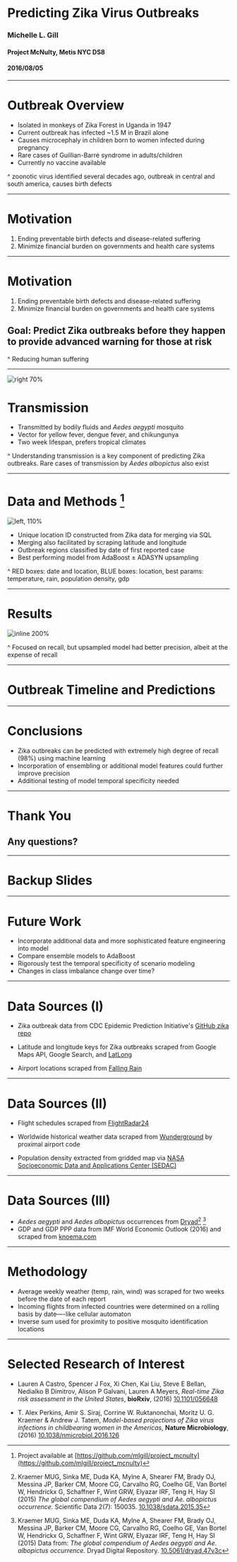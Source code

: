# Predicting Zika Virus Outbreaks
### Michelle L. Gill
#### Project McNulty, Metis NYC DS8
#### 2016/08/05  

---

# Outbreak Overview

* Isolated in monkeys of Zika Forest in Uganda in 1947
* Current outbreak has infected ~1.5 M in Brazil alone
* Causes microcephaly in children born to women infected during pregnancy
* Rare cases of Guillian-Barré syndrome in adults/children
* Currently no vaccine available

^ zoonotic virus identified several decades ago, outbreak in central and south america, causes birth defects

---

# Motivation

1. Ending preventable birth defects and disease-related suffering
2. Minimize financial burden on governments and health care systems


---

# Motivation

1. Ending preventable birth defects and disease-related suffering
2. Minimize financial burden on governments and health care systems

## **Goal: Predict Zika outbreaks before they happen to provide advanced warning for those at risk**

^ Reducing human suffering

---

![right 70%](aedes-aegypti.jpg)

# Transmission

* Transmitted by bodily fluids and *Aedes aegypti* mosquito
* Vector for yellow fever, dengue fever, and chikungunya
* Two week lifespan, prefers tropical climates

^ Understanding transmission is a key component of predicting Zika outbreaks. Rare cases of transmission by *Aedes albopictus* also exist

---

# Data and Methods [^1]

![left, 110%](data_sources.png)

* Unique location ID constructed from Zika data for merging via SQL
* Merging also facilitated by scraping latitude and longitude 
* Outbreak regions classified by date of first reported case
* Best performing model from AdaBoost ± ADASYN upsampling


[^1]: Project available at [https://github.com/mlgill/project_mcnulty](https://github.com/mlgill/project_mcnulty)

^ RED boxes: date and location, BLUE boxes: location, best params: temperature, rain, population density, gdp

---

# Results

![inline 200%](model_stats.png)

^ Focused on recall, but upsampled model had better precision, albeit at the expense of recall

---

# Outbreak Timeline and Predictions

---

# Conclusions

* Zika outbreaks can be predicted with extremely high degree of recall (98%) using machine learning
* Incorporation of ensembling or additional model features could further improve precision
* Additional testing of model temporal specificity needed

---

# Thank You

## Any questions?

---

# Backup Slides

---

# Future Work

* Incorporate additional data and more sophisticated feature engineering into model
* Compare ensemble models to AdaBoost
* Rigorously test the temporal specificity of scenario modeling
* Changes in class imbalance change over time?


---

# Data Sources (I)

* Zika outbreak data from CDC Epidemic Prediction Initiative's [GitHub zika repo](https://github.com/cdcepi/zika)

* Latitude and longitude keys for Zika outbreaks scraped from Google Maps API, Google Search, and [LatLong](https://www.latlong.net)

* Airport locations scraped from [Falling Rain](http://fallingrain.com)

---

# Data Sources (II)

* Flight schedules scraped from [FlightRadar24](https://www.flightradar24.com)

* Worldwide historical weather data scraped from [Wunderground](https://www.wunderground.com) by proximal airport code

* Population density extracted from gridded map via [NASA Socioeconomic Data and Applications Center (SEDAC)](http://sedac.ciesin.columbia.edu/data/set/gpw-v4-population-density)

---

# Data Sources (III)

* *Aedes aegypti* and *Aedes albopictus* occurrences from [Dryad](http://dx.doi.org/10.5061/dryad.47v3c/1)[^2] [^3]
* GDP and GDP PPP data from IMF World Economic Outlook (2016) and scraped from [knoema.com](https://knoema.com)

[^2]: Kraemer MUG, Sinka ME, Duda KA, Mylne A, Shearer FM, Brady OJ, Messina JP, Barker CM, Moore CG, Carvalho RG, Coelho GE, Van Bortel W, Hendrickx G, Schaffner F, Wint GRW, Elyazar IRF, Teng H, Hay SI (2015) *The global compendium of Aedes aegypti and Ae. albopictus occurrence.* Scientific Data 2(7): 150035. [10.1038/sdata.2015.35](http://dx.doi.org/10.1038/sdata.2015.35)

[^3]: Kraemer MUG, Sinka ME, Duda KA, Mylne A, Shearer FM, Brady OJ, Messina JP, Barker CM, Moore CG, Carvalho RG, Coelho GE, Van Bortel W, Hendrickx G, Schaffner F, Wint GRW, Elyazar IRF, Teng H, Hay SI (2015) Data from: *The global compendium of Aedes aegypti and Ae. albopictus occurrence.* Dryad Digital Repository. [10.5061/dryad.47v3c](http://dx.doi.org/10.5061/dryad.47v3c)

---

# Methodology

* Average weekly weather (temp, rain, wind) was scraped for two weeks before the date of each report
* Incoming flights from infected countries were determined on a rolling basis by date—-like cellular automaton
* Inverse sum used for proximity to positive mosquito identification locations

---

# Selected Research of Interest

* Lauren A Castro, Spencer J Fox, Xi Chen, Kai Liu, Steve E Bellan, Nedialko B Dimitrov, Alison P Galvani, Lauren A Meyers, *Real-time Zika risk assessment in the United States*, **bioRxiv**, (2016) [10.1101/056648](http://dx.doi.org/10.1101/056648)

* T. Alex Perkins, Amir S. Siraj, Corrine W. Ruktanonchai, Moritz U. G. Kraemer & Andrew J. Tatem, *Model-based projections of Zika virus infections in childbearing women in the Americas*, **Nature Microbiology**, (2016) [10.1038/nmicrobiol.2016.126](10.1038/nmicrobiol.2016.126)

